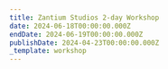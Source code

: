 ```yaml
---
title: Zantium Studios 2-day Workshop
date: 2024-06-18T00:00:00.000Z
endDate: 2024-06-19T00:00:00.000Z
publishDate: 2024-04-23T00:00:00.000Z
_template: workshop
---
```


